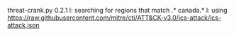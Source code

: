 threat-crank.py 0.2.1
I: searching for regions that match .* canada.*
I: using https://raw.githubusercontent.com/mitre/cti/ATT&CK-v3.0/ics-attack/ics-attack.json
